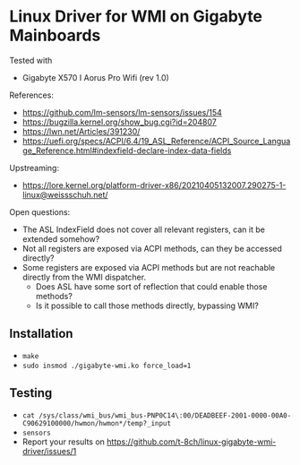 # Linux Driver for WMI on Gigabyte Mainboards

Tested with
* Gigabyte X570 I Aorus Pro Wifi (rev 1.0)

References:
* https://github.com/lm-sensors/lm-sensors/issues/154
* https://bugzilla.kernel.org/show_bug.cgi?id=204807
* https://lwn.net/Articles/391230/
* https://uefi.org/specs/ACPI/6.4/19_ASL_Reference/ACPI_Source_Language_Reference.html#indexfield-declare-index-data-fields

Upstreaming:
* https://lore.kernel.org/platform-driver-x86/20210405132007.290275-1-linux@weissschuh.net/

Open questions:
* The ASL IndexField does not cover all relevant registers, can it be extended somehow?
* Not all registers are exposed via ACPI methods, can they be accessed directly?
* Some registers are exposed via ACPI methods but are not reachable directly from the WMI dispatcher.
  * Does ASL have some sort of reflection that could enable those methods?
  * Is it possible to call those methods directly, bypassing WMI?

## Installation

* `make`
* `sudo insmod ./gigabyte-wmi.ko force_load=1`

## Testing

* `cat /sys/class/wmi_bus/wmi_bus-PNP0C14\:00/DEADBEEF-2001-0000-00A0-C90629100000/hwmon/hwmon*/temp?_input`
* `sensors`
* Report your results on https://github.com/t-8ch/linux-gigabyte-wmi-driver/issues/1
